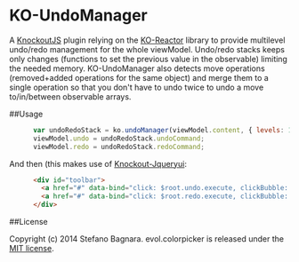 KO-UndoManager
==============

A [KnockoutJS](http://knockoutjs.com/) plugin relying on the [KO-Reactor](https://github.com/ZiadJ/knockoutjs-reactor) library to provide multilevel undo/redo management for the whole viewModel. Undo/redo stacks keeps only changes (functions to set the previous value in the observable) limiting the needed memory.
KO-UndoManager also detects move operations (removed+added operations for the same object) and merge them to a single operation so that you don't have to undo twice to undo a move to/in/between observable arrays.

##Usage

```js
      var undoRedoStack = ko.undoManager(viewModel.content, { levels: 10, undoLabel: "undo (#COUNT#)", redoLabel: "redo" });
      viewModel.undo = undoRedoStack.undoCommand;
      viewModel.redo = undoRedoStack.redoCommand;
```

And then (this makes use of [Knockout-Jqueryui](http://gvas.github.io/knockout-jqueryui/):

```html
      <div id="toolbar">
        <a href="#" data-bind="click: $root.undo.execute, clickBubble: false, button: { disabled: !$root.undo.enabled(), icons: { primary: 'ui-icon-arrowreturnthick-1-w' }, label: $root.undo.name, text: true }">UNDO</a>
        <a href="#" data-bind="click: $root.redo.execute, clickBubble: false, button: { disabled: !$root.redo.enabled(), icons: { primary: 'ui-icon-arrowreturnthick-1-e' }, label: $root.redo.name, text: true }">REDO</a>
      </div>
```

##License

Copyright (c) 2014 Stefano Bagnara.
evol.colorpicker is released under the [MIT license](http://github.com/bago/knockout-undomanager/raw/master/LICENSE.md).
